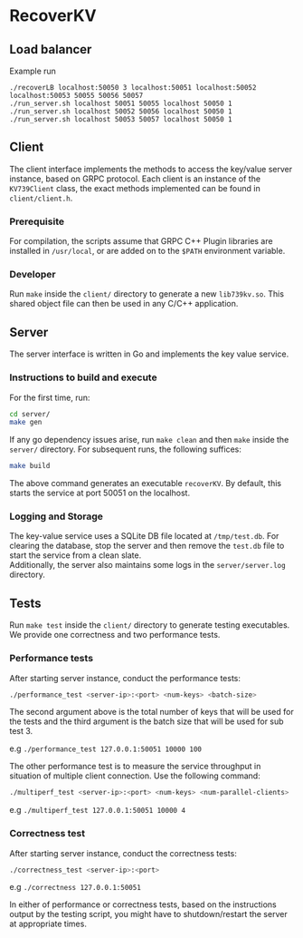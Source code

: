# RecoverKV

## Load balancer
Example run
```
./recoverLB localhost:50050 3 localhost:50051 localhost:50052 localhost:50053 50055 50056 50057
./run_server.sh localhost 50051 50055 localhost 50050 1
./run_server.sh localhost 50052 50056 localhost 50050 1
./run_server.sh localhost 50053 50057 localhost 50050 1
```
## Client

The client interface implements the methods to access the key/value server instance, based on GRPC protocol. Each client is an instance of the `KV739Client` class, the
exact methods implemented can be found in `client/client.h`.

### Prerequisite

For compilation, the scripts assume that GRPC C++ Plugin libraries are installed in `/usr/local`, or are added on to the `$PATH` environment variable.

### Developer

Run `make` inside the `client/` directory to generate a new `lib739kv.so`. This shared object file can then be used in any C/C++ application.

## Server

The server interface is written in Go and implements the key value service.

### Instructions to build and execute

For the first time, run:

```bash
cd server/
make gen
```

If any go dependency issues arise, run `make clean` and then `make` inside the `server/` directory. For subsequent runs, the following suffices:

```bash
make build
```

The above command generates an executable `recoverKV`. By default, this starts the service at port 50051 on the localhost.

### Logging and Storage

The key-value service uses a SQLite DB file located at `/tmp/test.db`. For clearing the database, stop the server and then remove the `test.db` file to start the service from a clean slate.  
Additionally, the server also maintains some logs in the `server/server.log` directory.

## Tests

Run `make test` inside the `client/` directory to generate testing executables. We provide one correctness and two performance tests.

### Performance tests

After starting server instance, conduct the performance tests:

```bash
./performance_test <server-ip>:<port> <num-keys> <batch-size>
```

The second argument above is the total number of keys that will be used for the tests and the third argument is the batch size that will be used for sub test 3.  

e.g `./performance_test 127.0.0.1:50051 10000 100`

The other performance test is to measure the service throughput in situation of multiple client connection. Use the following command:

```bash
./multiperf_test <server-ip>:<port> <num-keys> <num-parallel-clients>
```

e.g `./multiperf_test 127.0.0.1:50051 10000 4`

### Correctness test

After starting server instance, conduct the correctness tests:

```bash
./correctness_test <server-ip>:<port>
```

e.g `./correctness 127.0.0.1:50051`

In either of performance or correctness tests, based on the instructions output by the testing script, you might have to shutdown/restart the server at appropriate times.
